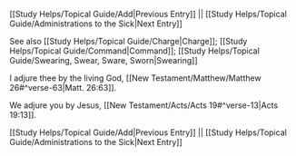 [[Study Helps/Topical Guide/Add|Previous Entry]]  ||  [[Study Helps/Topical Guide/Administrations to the Sick|Next Entry]]

 See also [[Study Helps/Topical Guide/Charge|Charge]]; [[Study Helps/Topical Guide/Command|Command]]; [[Study Helps/Topical Guide/Swearing, Swear, Sware, Sworn|Swearing]]

 I adjure thee by the living God, [[New Testament/Matthew/Matthew 26#^verse-63|Matt. 26:63]].

 We adjure you by Jesus, [[New Testament/Acts/Acts 19#^verse-13|Acts 19:13]].

[[Study Helps/Topical Guide/Add|Previous Entry]]  ||  [[Study Helps/Topical Guide/Administrations to the Sick|Next Entry]]